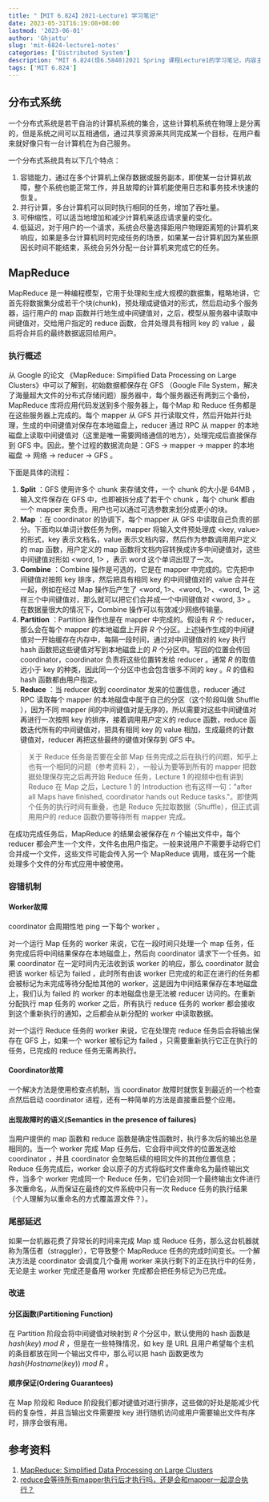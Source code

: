 ```yaml
---
title: "【MIT 6.824】2021-Lecture1 学习笔记"
date: 2023-05-31T16:19:08+08:00
lastmod: '2023-06-01'
author: 'Ghjattu'
slug: 'mit-6824-lecture1-notes'
categories: ['Distributed System']
description: "MIT 6.824(现6.5840)2021 Spring 课程Lecture1的学习笔记，内容主要包含了分布式系统的简单定义和特点，MapReduce的执行流程、数据流向、容错机制以及一些可能的改进系统性能的方法。"
tags: ['MIT 6.824']
---
```


## 分布式系统

一个分布式系统是若干自治的计算机系统的集合，这些计算机系统在物理上是分离的，但是系统之间可以互相通信，通过共享资源来共同完成某一个目标，在用户看来就好像只有一台计算机在为自己服务。

一个分布式系统具有以下几个特点：

1. 容错能力，通过在多个计算机上保存数据或服务副本，即使某一台计算机故障，整个系统也能正常工作，并且故障的计算机能使用日志和事务技术快速的恢复。
2. 并行计算，多台计算机可以同时执行相同的任务，增加了吞吐量。
3. 可伸缩性，可以适当地增加和减少计算机来适应请求量的变化。
4. 低延迟，对于用户的一个请求，系统会尽量选择距用户物理距离短的计算机来响应，如果是多台计算机同时完成任务的场景，如果某一台计算机因为某些原因长时间不能结束，系统会另外分配一台计算机来完成它的任务。

## MapReduce

MapReduce 是一种编程模型，它用于处理和生成大规模的数据集，粗略地讲，它首先将数据集分成若干个块(chunk)，预处理成键值对的形式，然后启动多个服务器，运行用户的 map 函数并行地生成中间键值对，之后，模型从服务器中读取中间键值对，交给用户指定的 reduce 函数，合并处理具有相同 key 的 value ，最后将合并后的最终数据返回给用户。

### 执行概述

从 Google 的论文 《MapReduce: Simplified Data Processing on Large Clusters》中可以了解到，初始数据都保存在 GFS （Google File System，解决了海量超大文件的分布式存储问题）服务器中，每个服务器还有两到三个备份，MapReduce 库将应用代码发送到多个服务器上，每个Map 和 Reduce 任务都是在这些服务器上完成的。每个 mapper 从 GFS 并行读取文件，然后开始并行处理，生成的中间键值对保存在本地磁盘上，reducer 通过 RPC 从 mapper 的本地磁盘上读取中间键值对（这里是唯一需要网络通信的地方），处理完成后直接保存到 GFS 中。因此，整个过程的数据流向是：GFS $\to$ mapper $\to$ mapper 的本地磁盘 $\to$ 网络 $\to$ reducer $\to$ GFS 。

下面是具体的流程：

1. **Split** ：GFS 使用许多个 chunk 来存储文件，一个 chunk 的大小是 64MB ，输入文件保存在 GFS 中，也即被拆分成了若干个 chunk ，每个 chunk 都由一个 mapper 来负责。用户也可以通过可选参数来划分成更小的块。
2. **Map** ：在 coordinator 的协调下，每个 mapper 从 GFS 中读取自己负责的部分。下面均以单词计数任务为例，mapper 将输入文件预处理成 <key, value> 的形式，key 表示文档名，value 表示文档内容，然后作为参数调用用户定义的 map 函数，用户定义的 map 函数将文档内容转换成许多中间键值对，这些中间键值对形如 <word, 1> ，表示 word 这个单词出现了一次。
3. **Combine** ：Combine 操作是可选的，它是在 mapper 中完成的。它先把中间键值对按照 key 排序，然后把具有相同 key 的中间键值对的 value 合并在一起，例如在经过 Map 操作后产生了 <word, 1>、<word, 1>、<word, 1> 这样三个中间键值对，那么就可以把它们合并成一个中间键值对 <word, 3> 。在数据量很大的情况下，Combine 操作可以有效减少网络传输量。
4. **Partition** ：Partition 操作也是在 mapper 中完成的。假设有 $R$ 个 reducer，那么会在每个 mapper 的本地磁盘上开辟 $R$ 个分区。上述操作生成的中间键值对一开始缓存在内存中，每隔一段时间，通过对中间键值对的 key 执行 hash 函数把这些键值对写到本地磁盘上的 $R$ 个分区中。写回的位置会传回 coordinator，coordinator 负责将这些位置转发给 reducer 。通常 $R$ 的取值远小于 key 的种类，因此同一个分区中也会包含很多不同的 key 。$R$ 的值和 hash 函数都由用户指定。
5. **Reduce** ：当 reducer 收到 coordinator 发来的位置信息，reducer 通过 RPC 读取每个 mapper 的本地磁盘中属于自己的分区（这个阶段叫做 Shuffle ），因为不同 mapper 间的中间键值对是无序的，所以需要对这些中间键值对再进行一次按照 key 的排序，接着调用用户定义的 reduce 函数，reduce 函数迭代所有的中间键值对，把具有相同 key 的 value 相加，生成最终的计数键值对，reducer 再把这些最终的键值对保存到 GFS 中。

>关于 Reduce 任务是否要在全部 Map 任务完成之后在执行的问题，知乎上也有一个相同的问题（参考资料 2），一般认为要等到所有的 mapper 把数据处理保存完之后再开始 Reduce 任务，Lecture 1 的视频中也有讲到 Reduce 在 Map 之后，Lecture 1 的 Introduction 也有这样一句："after all Maps have finished, coordinator hands out Reduce tasks."。即使两个任务的执行时间有重叠，也是 Reduce 先拉取数据（Shuffle），但正式调用用户的 reduce 函数仍要等待所有 mapper 完成。

在成功完成任务后，MapReduce 的结果会被保存在 $n$ 个输出文件中，每个 reducer 都会产生一个文件，文件名由用户指定。一般来说用户不需要手动将它们合并成一个文件，这些文件可能会传入另一个 MapReduce 调用，或在另一个能处理多个文件的分布式应用中被使用。

### 容错机制

#### Worker故障

coordinator 会周期性地 ping 一下每个 worker 。

对一个运行 Map 任务的 worker 来说，它在一段时间只处理一个 map 任务，任务完成后将中间结果保存在本地磁盘上，然后向 coordinator 请求下一个任务。如果 coordinator 在一定时间内无法收到该 worker 的响应，那么 coordinator 就会把该 worker 标记为 failed ，此时所有由该 worker 已完成的和正在进行的任务都会被标记为未完成等待分配给其他的 worker，这是因为中间结果保存在本地磁盘上，我们认为 failed 的 worker 的本地磁盘也是无法被 reducer 访问的。在重新分配执行 map 任务的 worker 之后，所有执行 reduce 任务的 worker 都会接收到这个重新执行的通知，之后都会从新分配的 worker 中读取数据。

对一个运行 Reduce 任务的 worker 来说，它在处理完 reduce 任务后会将输出保存在 GFS 上，如果一个 worker 被标记为 failed ，只需要重新执行它正在执行的任务，已完成的 reduce 任务无需再执行。

#### Coordinator故障

一个解决方法是使用检查点机制，当 coordinator 故障时就恢复到最近的一个检查点然后启动 coordinator 进程，还有一种简单的方法是直接重启整个应用。

#### 出现故障时的语义(Semantics in the presence of failures)

当用户提供的 map 函数和 reduce 函数是确定性函数时，执行多次后的输出总是相同的。当一个 worker 完成 Map 任务后，它会将中间文件的位置发送给 coordinator ，并且 coordinator 会忽略后续的相同文件的其他位置信息；Reduce 任务完成后，worker 会以原子的方式将临时文件重命名为最终输出文件，当多个 worker 完成同一个 Reduce 任务，它们会对同一个最终输出文件进行多次重命名，从而保证在最终的文件系统中只有一次 Reduce 任务的执行结果（个人理解为以重命名的方式覆盖源文件？）。

### 尾部延迟

如果一台机器花费了异常长的时间来完成 Map 或 Reduce 任务，那么这台机器就称为落伍者（straggler），它导致整个 MapReduce 任务的完成时间变长。一个解决方法是 coordinator 会调度几个备用 worker 来执行剩下的正在执行中的任务，无论是主 worker 完成还是备用 worker 完成都会把任务标记为已完成。

### 改进

#### 分区函数(Partitioning Function)

在 Partition 阶段会将中间键值对映射到 $R$ 个分区中，默认使用的 hash 函数是 $hash(key)\ mod\ R$ ，但是在一些特殊情况，如 key 是 URL 且用户希望每个主机的条目都放在同一个输出文件中，那么可以把 hash 函数更改为 $hash(Hostname(key))\ mod\ R$ 。

#### 顺序保证(Ordering Guarantees)

在 Map 阶段和 Reduce 阶段我们都对键值对进行排序，这些做的好处是能减少代码的复杂性，并且当输出文件需要按 key 进行随机访问或用户需要输出文件有序时，排序会很有用。 

## 参考资料

1. [MapReduce: Simplified Data Processing on Large Clusters](http://nil.csail.mit.edu/6.5840/2023/papers/mapreduce.pdf) 
2. [reduce会等待所有mapper执行后才执行吗，还是会和mapper一起混合执行？](https://www.zhihu.com/question/264582834) 
